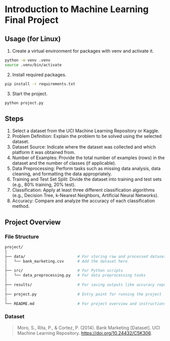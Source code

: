# Introduction to Machine Learning Final Project

## Usage (for Linux)
1. Create a virtual environment for packages with venv and activate it.
```bash
python -m venv .venv
source .venv/bin/activate
```
2. Install required packages.
```bash
pip install -r requirements.txt
```
3. Start the project.
```bash
python project.py
```

## Steps
1. Select a dataset from the UCI Machine Learning Repository or Kaggle.
2. Problem Definition: Explain the problem to be solved using the selected dataset.
3. Dataset Source: Indicate where the dataset was collected and which platform it was obtained from.
4. Number of Examples: Provide the total number of examples (rows) in the dataset and the number of classes (if applicable).
5. Data Preprocessing: Perform tasks such as missing data analysis, data cleaning, and formatting the data appropriately.
6. Training and Test Set Split: Divide the dataset into training and test sets (e.g., 80% training, 20% test).
7. Classification: Apply at least three different classification algorithms (e.g., Decision Tree, k-Nearest Neighbors, Artificial Neural Networks).
8. Accuracy: Compare and analyze the accuracy of each classification method.

## Project Overview

### File Structure
```bash
project/
│
├── data/                       # For storing raw and processed datasets
│   └── bank_marketing.csv      # Add the dataset here
│
├── src/                        # For Python scripts
│   └── data_preprocessing.py   # For data preprocessing tasks
│
├── results/                    # For saving outputs like accuracy reports, graphs, etc.
│
├── project.py                  # Entry point for running the project
│
└── README.md                   # For project overview and instructions
```

### Dataset
> Moro, S., Rita, P., & Cortez, P. (2014). Bank Marketing [Dataset]. UCI Machine Learning Repository. https://doi.org/10.24432/C5K306.
